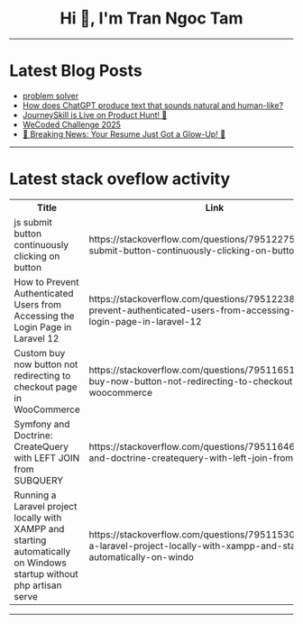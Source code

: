 <h1 align="center">Hi 👋, I'm Tran Ngoc Tam</h1>

---

# Latest Blog Posts 
<!-- BLOG-POST-LIST:START -->
- [problem solver](https://dev.to/just0_0kidding/problem-solver-p)
- [How does ChatGPT produce text that sounds natural and human-like?](https://dev.to/keshava_72/how-does-chatgpt-produce-text-that-sounds-natural-and-human-like-4clm)
- [JourneySkill is Live on Product Hunt! 🚀](https://dev.to/ashraful__malik/journeyskill-is-live-on-product-hunt-4506)
- [WeCoded Challenge 2025](https://dev.to/aniruddhadak/wecoded-challenge-2025-5e94)
- [🎉 Breaking News: Your Resume Just Got a Glow-Up! 🎉](https://dev.to/just0_0kidding/breaking-news-your-resume-just-got-a-glow-up-46ih)
<!-- BLOG-POST-LIST:END -->

---

# Latest stack oveflow activity
<table>
  <tr><th>Title</th><th>Link</th></tr>
  <!-- STACKOVERFLOW:START --><tr><td>js submit button continuously clicking on button</td><td>https://stackoverflow.com/questions/79512275/js-submit-button-continuously-clicking-on-button</td></tr><tr><td>How to Prevent Authenticated Users from Accessing the Login Page in Laravel 12</td><td>https://stackoverflow.com/questions/79512238/how-to-prevent-authenticated-users-from-accessing-the-login-page-in-laravel-12</td></tr><tr><td>Custom buy now button not redirecting to checkout page in WooCommerce</td><td>https://stackoverflow.com/questions/79511651/custom-buy-now-button-not-redirecting-to-checkout-page-in-woocommerce</td></tr><tr><td>Symfony and Doctrine: CreateQuery with LEFT JOIN from SUBQUERY</td><td>https://stackoverflow.com/questions/79511646/symfony-and-doctrine-createquery-with-left-join-from-subquery</td></tr><tr><td>Running a Laravel project locally with XAMPP and starting automatically on Windows startup without php artisan serve</td><td>https://stackoverflow.com/questions/79511530/running-a-laravel-project-locally-with-xampp-and-starting-automatically-on-windo</td></tr><!-- STACKOVERFLOW:END -->
</table>

---



